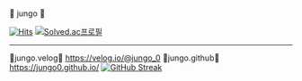 ###  

🐣 jungo 🐥

[![Hits](https://hits.seeyoufarm.com/api/count/incr/badge.svg?url=https%3A%2F%2Fgithub.com%2Fjungo0&count_bg=%23769DF9&title_bg=%233C4364&icon=github.svg&icon_color=%23FFFFFF&title=hits&edge_flat=false)](https://hits.seeyoufarm.com)
[![Solved.ac프로필](http://mazassumnida.wtf/api/mini/generate_badge?boj=jungo501)](https://solved.ac/jungo501/)

---
🍏jungo.velog🍏 https://velog.io/@jungo_0
🍑jungo.github🍑 https://jungo0.github.io/
[![GitHub Streak](https://github-readme-streak-stats.herokuapp.com/?user=dkssud8150&theme=tokyonight)](https://git.io/streak-stats)
    
       
<!--  
**jungo0/jungo0** is a ✨ _special_ ✨ repository because its `README.md` (this file) appears on your GitHub profile.
   
Here are some ideas to get you started: 
 
- 🔭 I’m currently working on ...
- 🌱 I’m currently learning ...
- 👯 I’m looking to collaborate on ...
- 🤔 I’m looking for help with ...
- 💬 Ask me about ...
- 📫 How to reach me: ...
- 😄 Pronouns: ...
- ⚡ Fun fact: ... 
-->
   
